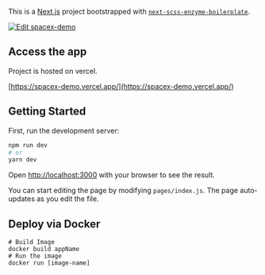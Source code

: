 This is a [Next.js](https://nextjs.org/) project bootstrapped with [`next-scss-enzyme-boilerplate`](https://github.com/vercel/next.js/tree/canary/packages/create-next-app).

[![Edit spacex-demo](https://codesandbox.io/static/img/play-codesandbox.svg)](https://codesandbox.io/s/elegant-goodall-4mie3?fontsize=14&hidenavigation=1&theme=dark)

## Access the app

Project is hosted on vercel.

[https://spacex-demo.vercel.app/](https://spacex-demo.vercel.app/)

## Getting Started

First, run the development server:

```bash
npm run dev
# or
yarn dev
```

Open [http://localhost:3000](http://localhost:3000) with your browser to see the result.

You can start editing the page by modifying `pages/index.js`. The page auto-updates as you edit the file.

## Deploy via Docker

````
# Build Image
docker build appName
# Run the image
docker run [image-name]
````

